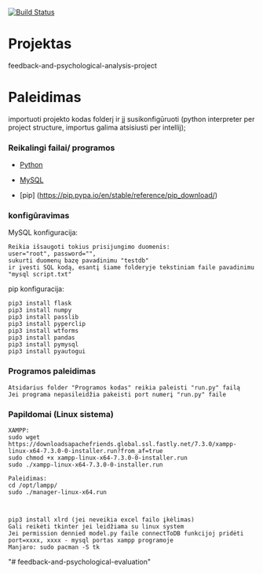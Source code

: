 
[![Build Status](https://travis-ci.com/TheNaciaaStrike/pkp_website.svg?token=YJ8RyMCb7eQSyzypLmAi&branch=master)](https://travis-ci.com/TheNaciaaStrike/pkp_website)
<br />
# Projektas

feedback-and-psychological-analysis-project

# Paleidimas

importuoti projekto kodas folderį ir jį  susikonfigūruoti (python interpreter per project structure, importus galima atsisiusti per intellij);

### Reikalingi failai/ programos

* [Python](https://www.python.org/downloads/)

* [MySQL](https://www.mysql.com/downloads/)

* [pip] (https://pip.pypa.io/en/stable/reference/pip_download/)

### konfigūravimas

MySQL konfiguracija:
```
Reikia išsaugoti tokius prisijungimo duomenis:
user="root", password="",
sukurti duomenų bazę pavadinimu "testdb"
ir įvesti SQL kodą, esantį šiame folderyje tekstiniam faile pavadinimu "mysql script.txt"
```

pip konfiguracija:
```
pip3 install flask
pip3 install numpy
pip3 install passlib
pip3 install pyperclip
pip3 install wtforms
pip3 install pandas
pip3 install pymysql
pip3 install pyautogui
```

### Programos paleidimas

```
Atsidarius folder "Programos kodas" reikia paleisti "run.py" failą
Jei programa nepasileidžia pakeisti port numerį "run.py" faile

```

### Papildomai (Linux sistema)
```
XAMPP:
sudo wget https://downloadsapachefriends.global.ssl.fastly.net/7.3.0/xampp-linux-x64-7.3.0-0-installer.run?from_af=true
sudo chmod +x xampp-linux-x64-7.3.0-0-installer.run
sudo ./xampp-linux-x64-7.3.0-0-installer.run

Paleidimas:
cd /opt/lampp/
sudo ./manager-linux-x64.run



pip3 install xlrd (jei neveikia excel failo įkėlimas)
Gali reikėti tkinter jei leidžiama su linux system
Jei permission dennied model.py faile connectToDB funkcijoj pridėti port=xxxx, xxxx - mysql portas xampp programoje
Manjaro: sudo pacman -S tk
```
"# feedback-and-psychological-evaluation" 

